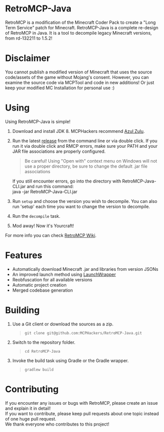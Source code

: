 # RetroMCP-Java

RetroMCP is a modification of the Minecraft Coder Pack to create a "Long Term Service" patch for Minecraft.
RetroMCP-Java is a complete re-design of RetroMCP in Java. It is a tool to decompile legacy Minecraft versions, from rd-132211 to 1.5.2!

# Disclaimer

You cannot publish a modified version of Minecraft that uses the source code/assets of the game without Mojang's consent. However, you can examine the source code via MCPTool and code in new additions! Or just keep your modified MC Installation for personal use :)

# Using

Using RetroMCP-Java is simple!
1. Download and install JDK 8. MCPHackers recommend [Azul Zulu](https://www.azul.com/downloads/?version=java-8-lts&package=jdk).
2. Run the latest [release](https://github.com/MCPHackers/RetroMCP-Java/releases) from the command line or via double click. If you run it via double click and RMCP errors, make sure your PATH
and your JAR file associations are properly configured.
	> Be careful! Using "Open with" context menu on Windows will not use a proper directory, be sure to change the default .jar file associations

 	If you still encounter errors, go into the directory with RetroMCP-Java-CLI.jar and run this command:
	<br>java -jar RetroMCP-Java-CLI.jar</br>
4. Run `setup` and choose the version you wish to decompile. You can also run 'setup' each time you want to change the version to decompile.
5. Run the `decompile` task.
6. Mod away! Now it's Yourcraft!

For more info you can check [RetroMCP Wiki](https://github.com/MCPHackers/RetroMCP-Java/wiki).

# Features

* Automatically download Minecraft .jar and libraries from version JSONs
* An improved launch method using [LaunchWrapper](https://github.com/MCPHackers/LaunchWrapper)
* Reobfuscation for all available versions
* Automatic project creation
* Merged codebase generation

# Building

1. Use a Git client or download the sources as a zip.
    > `git clone git@github.com:MCPHackers/RetroMCP-Java.git`
2. Switch to the repository folder.
    > `cd RetroMCP-Java`
3. Invoke the build task using Gradle or the Gradle wrapper.
    > `gradlew build`

# Contributing

If you encounter any issues or bugs with RetroMCP, please create an issue and explain it in detail!<br>
If you want to contribute, please keep pull requests about one topic instead of one huge pull request.<br>
We thank everyone who contributes to this project!
